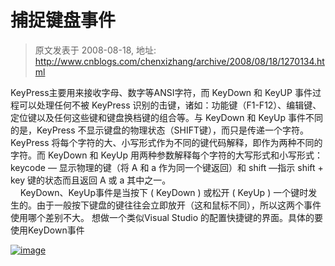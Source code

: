 # 捕捉键盘事件 
> 原文发表于 2008-08-18, 地址: http://www.cnblogs.com/chenxizhang/archive/2008/08/18/1270134.html 


KeyPress主要用来接收字母、数字等ANSI字符，而 KeyDown 和 KeyUP 事件过程可以处理任何不被 KeyPress 识别的击键，诸如：功能键（F1-F12）、编辑键、定位键以及任何这些键和键盘换档键的组合等。与 KeyDown 和 KeyUp 事件不同的是，KeyPress 不显示键盘的物理状态（SHIFT键），而只是传递一个字符。KeyPress 将每个字符的大、小写形式作为不同的键代码解释，即作为两种不同的字符。而 KeyDown 和 KeyUp 用两种参数解释每个字符的大写形式和小写形式：keycode — 显示物理的键（将 A 和 a 作为同一个键返回）和 shift —指示 shift + key 键的状态而且返回 A 或 a 其中之一。   
    KeyDown、KeyUp事件是当按下 ( KeyDown ) 或松开 ( KeyUp ) 一个键时发生的。由于一般按下键盘的键往往会立即放开（这和鼠标不同），所以这两个事件使用哪个差别不大。 想做一个类似Visual Studio 的配置快捷键的界面。具体的要使用KeyDown事件

[![image](http://www.cnblogs.com/images/cnblogs_com/chenxizhang/WindowsLiveWriter/bb886a37405a_F2E5/image_thumb.png)](http://www.cnblogs.com/images/cnblogs_com/chenxizhang/WindowsLiveWriter/bb886a37405a_F2E5/image_2.png)

